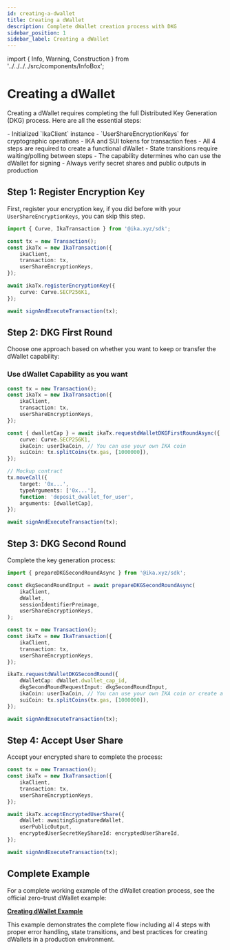 ```yaml
---
id: creating-a-dwallet
title: Creating a dWallet
description: Complete dWallet creation process with DKG
sidebar_position: 1
sidebar_label: Creating a dWallet
---
```


import { Info, Warning, Construction } from '../../../../src/components/InfoBox';

# Creating a dWallet

<Construction />

Creating a dWallet requires completing the full Distributed Key Generation (DKG) process. Here are all the essential steps:

<Info title="Prerequisites">
- Initialized `IkaClient` instance
- `UserShareEncryptionKeys` for cryptographic operations
- IKA and SUI tokens for transaction fees
</Info>

<Warning title="Important Notes">
- All 4 steps are required to create a functional dWallet
- State transitions require waiting/polling between steps
- The capability determines who can use the dWallet for signing
- Always verify secret shares and public outputs in production
</Warning>

## Step 1: Register Encryption Key

First, register your encryption key, if you did before with your `UserShareEncryptionKeys`, you can skip this step.

```typescript
import { Curve, IkaTransaction } from '@ika.xyz/sdk';

const tx = new Transaction();
const ikaTx = new IkaTransaction({
	ikaClient,
	transaction: tx,
	userShareEncryptionKeys,
});

await ikaTx.registerEncryptionKey({
	curve: Curve.SECP256K1,
});

await signAndExecuteTransaction(tx);
```

## Step 2: DKG First Round

Choose one approach based on whether you want to keep or transfer the dWallet capability:

### Use dWallet Capability as you want

```typescript
const tx = new Transaction();
const ikaTx = new IkaTransaction({
	ikaClient,
	transaction: tx,
	userShareEncryptionKeys,
});

const { dwalletCap } = await ikaTx.requestdWalletDKGFirstRoundAsync({
	curve: Curve.SECP256K1,
	ikaCoin: userIkaCoin, // You can use your own IKA coin
	suiCoin: tx.splitCoins(tx.gas, [1000000]),
});

// Mockup contract
tx.moveCall({
	target: '0x...',
	typeArguments: ['0x...'],
	function: 'deposit_dwallet_for_user',
	arguments: [dwalletCap],
});

await signAndExecuteTransaction(tx);
```

## Step 3: DKG Second Round

Complete the key generation process:

```typescript
import { prepareDKGSecondRoundAsync } from '@ika.xyz/sdk';

const dkgSecondRoundInput = await prepareDKGSecondRoundAsync(
	ikaClient,
	dWallet,
	sessionIdentifierPreimage,
	userShareEncryptionKeys,
);

const tx = new Transaction();
const ikaTx = new IkaTransaction({
	ikaClient,
	transaction: tx,
	userShareEncryptionKeys,
});

ikaTx.requestdWalletDKGSecondRound({
	dWalletCap: dWallet.dwallet_cap_id,
	dkgSecondRoundRequestInput: dkgSecondRoundInput,
	ikaCoin: userIkaCoin, // You can use your own IKA coin or create a new one
	suiCoin: tx.splitCoins(tx.gas, [1000000]),
});

await signAndExecuteTransaction(tx);
```

## Step 4: Accept User Share

Accept your encrypted share to complete the process:

```typescript
const tx = new Transaction();
const ikaTx = new IkaTransaction({
	ikaClient,
	transaction: tx,
	userShareEncryptionKeys,
});

await ikaTx.acceptEncryptedUserShare({
	dWallet: awaitingSignaturedWallet,
	userPublicOutput,
	encryptedUserSecretKeyShareId: encryptedUserShareId,
});

await signAndExecuteTransaction(tx);
```

## Complete Example

For a complete working example of the dWallet creation process, see the official zero-trust dWallet example:

**[Creating dWallet Example](https://github.com/dwallet-labs/ika/blob/main/sdk/typescript/examples/zero-trust-dwallet/creating-dwallet.ts)**

This example demonstrates the complete flow including all 4 steps with proper error handling, state transitions, and best practices for creating dWallets in a production environment.
